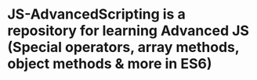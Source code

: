 # JS-AdvancedScripting is a repository for learning Advanced JS (Special operators, array methods, object methods & more in ES6)
